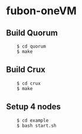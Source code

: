 # fubon-oneVM

## Build Quorum

        $ cd quorum
        $ make

## Build Crux

        $ cd crux
        $ make

## Setup 4 nodes

        $ cd example
        $ bash start.sh

